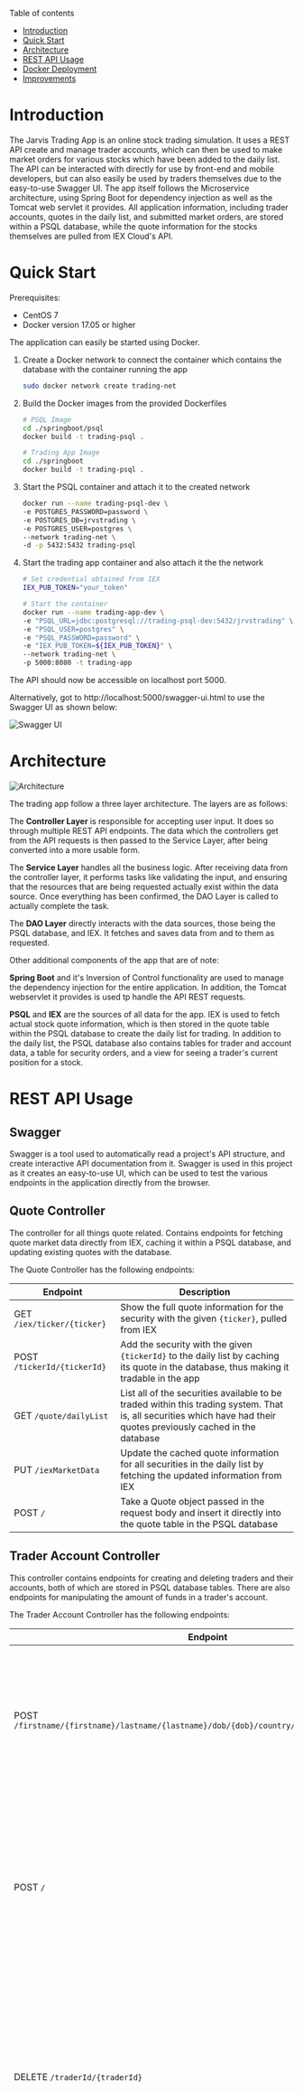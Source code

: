 Table of contents
* [Introduction](#introduction)
* [Quick Start](#quick-start)
* [Architecture](#architecture)
* [REST API Usage](#rest-api-usage)
* [Docker Deployment](#docker-deployment)
* [Improvements](#improvements)

# Introduction
The Jarvis Trading App is an online stock trading simulation. It uses a REST API create and manage trader accounts, which can then be used to make market orders for various
stocks which have been added to the daily list. The API can be interacted with directly for use by front-end and mobile developers, but can also easily be used by traders
themselves due to the easy-to-use Swagger UI. The app itself follows the Microservice architecture, using Spring Boot for dependency injection as well as the Tomcat web
servlet it provides. All application information, including trader accounts, quotes in the daily list, and submitted market orders, are stored within a PSQL database, while
the quote information for the stocks themselves are pulled from IEX Cloud's API.

# Quick Start
Prerequisites:
- CentOS 7
- Docker version 17.05 or higher

The application can easily be started using Docker.

1. Create a Docker network to connect the container which contains the database with the container running the app
   ```bash
   sudo docker network create trading-net
   ```
2. Build the Docker images from the provided Dockerfiles
   ```bash
   # PSQL Image
   cd ./springboot/psql
   docker build -t trading-psql .
   
   # Trading App Image
   cd ./springboot
   docker build -t trading-psql .
   ```
3. Start the PSQL container and attach it to the created network
   ```bash
   docker run --name trading-psql-dev \
   -e POSTGRES_PASSWORD=password \
   -e POSTGRES_DB=jrvstrading \
   -e POSTGRES_USER=postgres \
   --network trading-net \
   -d -p 5432:5432 trading-psql
   ```
4. Start the trading app container and also attach it the the network
   ```bash
   # Set credential obtained from IEX
   IEX_PUB_TOKEN="your_token"
   
   # Start the container
   docker run --name trading-app-dev \
   -e "PSQL_URL=jdbc:postgresql://trading-psql-dev:5432/jrvstrading" \
   -e "PSQL_USER=postgres" \
   -e "PSQL_PASSWORD=password" \
   -e "IEX_PUB_TOKEN=${IEX_PUB_TOKEN}" \
   --network trading-net \
   -p 5000:8080 -t trading-app
   ```
The API should now be accessible on localhost port 5000.

Alternatively, got to http://localhost:5000/swagger-ui.html to use the Swagger UI as shown below:

![Swagger UI](./.assets/swagger_ui.png)

# Architecture
![Architecture](./.assets/architecture.png)


The trading app follow a three layer architecture. The layers are as follows:

The **Controller Layer** is responsible for accepting user input. It does so through multiple REST API endpoints. The data which the controllers get from the API requests is then passed to the Service Layer, after being converted into a more usable form.

The **Service Layer** handles all the business logic. After receiving data from the controller layer, it performs tasks like validating the input, and ensuring that the resources that are being requested actually exist within the data source. Once everything has been confirmed, the DAO Layer is called to actually complete the task.

The **DAO Layer** directly interacts with the data sources, those being the PSQL database, and IEX. It fetches and saves data from and to them as requested.

Other additional components of the app that are of note:

**Spring Boot** and it's Inversion of Control functionality are used to manage the dependency injection for the entire application. In addition, the Tomcat webservlet it provides is used tp handle the API REST requests.

**PSQL** and **IEX** are the sources of all data for the app. IEX is used to fetch actual stock quote information, which is then stored in the quote table within the PSQL database to create the daily list for trading. In addition to the daily list, the PSQL database also contains tables for trader and account data, a table for security orders, and a view for seeing a trader's current position for a stock.

# REST API Usage
## Swagger
Swagger is a tool used to automatically read a project's API structure, and create interactive API documentation from it. Swagger is used in this project as it creates an easy-to-use UI, which can be used to test the various endpoints in the application directly from the browser.

## Quote Controller
The controller for all things quote related. Contains endpoints for fetching quote market data directly from IEX, caching it within a PSQL database, and updating existing quotes with the database.

The Quote Controller has the following endpoints:

Endpoint | Description
--- | ---
GET `/iex/ticker/{ticker}` | Show the full quote information for the security with the given `{ticker}`, pulled from IEX
POST `/tickerId/{tickerId}` | Add the security with the given `{tickerId}` to the daily list by caching its quote in the database, thus making it tradable in the app
GET `/quote/dailyList`| List all of the securities available to be traded within this trading system. That is, all securities which have had their quotes previously cached in the database
PUT `/iexMarketData` | Update the cached quote information for all securities in the daily list by fetching the updated information from IEX
POST `/` | Take a Quote object passed in the request body and insert it directly into the quote table in the PSQL database

## Trader Account Controller
This controller contains endpoints for creating and deleting traders and their accounts, both of which are stored in PSQL database tables. There are also endpoints for manipulating the amount of funds in a trader's account.

The Trader Account Controller has the following endpoints:

Endpoint | Description
--- | ---
POST `/firstname/{firstname}/lastname/{lastname}/dob/{dob}/country/{country}/email/{email}` | Create a new trader for the given information, saving it into the database alongside an account that is tied to the trader
POST `/` | Take a Trader object passed in the request body and insert it directly into the trader table in the PSQL tabe, along with a new account tied to the trader
DELETE `/traderId/{traderId}` | Delete the trader with the given `{traderId}`, as well as the account tied to it. Only works if the trader to delete's account is empty, and they currently have no open positions.
PUT `/deposit/traderId/{traderId}/amount/{amount}` | Deposit an `{amount}` of money into the account belonging to the trader with the given `{traderId}`. The amount to deposit must be a positive number.
PUT `/withdraw/traderId/{traderId}/amount/{amount}` | Withdraw an `{amount}` of money from the account belonging to the trader with the given `{traderId}`. The amount to withdraw must be a positive number, and cannot exceed the amount of money currently in the account.

## Order Controller
A controller which contains a single endpoint, for placing market orders for specific securities.

The Order Controller has the following endpoints:

Endpoint | Description
--- | ---
POST `/marketOrder` | Takes a MarketOrderDto passed in the request body, and attempts to perform either a buy or sell order using it, depending on the value of the size parameter (Positive size indicates a buy order, while negative size indicates a sell order). Fails if either the ticker or the account ID in the DTO is invalid, or if the account doesn't contain enough resources to make the requested order. 

## Dashboard Controller
This controller only contains GET endpoints, used to get different views pertaining to a given trader and their account.

The Dashboard Controller has the following endpoints:

Endpoint | Description
--- | ---
GET `/profile/traderId/{traderId}` | Show the profile of the trader with the given `{traderId}`. A profile consists of the trader's info, combined with all information about their account.
GET `/portfolio/traderId/{traderId}` | Show the portfolio of the trader with the given `{traderId}`. A portfolio consists of a list securities which the specified trader has position in. For each security in the list, it shows the ticker for that security, the trader's position for that security, and the current quote for the security.


# Docker Deployment
![Docker Diagram](./.assets/docker_diagram.png)

There are two Docker images used in this application:

The **trading-psql** image is based on the official postgres image. It is used to run the PSQL database instance. The tables in the database are initialized using an `.sql` script, which is copied into `/docker-entrypoint-initdb.d` within the container, where it is automatically ran when it the container is started.

The **trading-app** image is based on the openjdk:8-alpine image, using Alpine as a lightweight base OS and openjdk as an open source way of running the Java code. The `.jar` file is first compiled using a separate container that runs Maven, and then copied into the actual container itself, where it will be ran.

# Improvements
- Change orders so that they actually reflect the amount of shares available by having them adjust the ask and bid size of the quotes
- Automate the daily list updates
- Make all POST methods work both with objects passed in the request body and path variables, instead of having methods that are only one or the other
- Extend the Order Controller/Service/Dao to work with more orders in addition to the market ones
- Allow multiple order to be placed with one API call, similarily, make it so multiple quotes can be added to the daily list with one API call